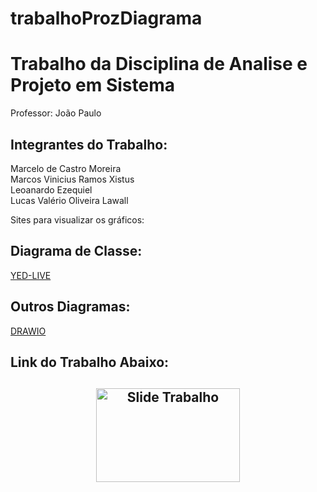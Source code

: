 # trabalhoProzDiagrama

<h1>Trabalho da Disciplina de Analise e Projeto em Sistema</h1>

Professor: João Paulo


<h2>Integrantes do Trabalho:</h2>

Marcelo de Castro Moreira<br>
Marcos Vinicius Ramos Xistus<br>
Leoanardo Ezequiel<br>
Lucas Valério Oliveira Lawall<br>

Sites para visualizar os gráficos:

<h2>Diagrama de Classe:</h2>
<a href="https://www.yworks.com/yed-live/" target="_blank">YED-LIVE</a><br>
<h2>Outros Diagramas:</h2>
<a href="https://app.diagrams.net/" target="_blank">DRAWIO</a>


<h2>Link do Trabalho Abaixo:<h2>

<div align="center">

  <a href="https://www.figma.com/slides/8JVLSRx9sW5AbMAmgy1OMh/Bem-Agendado?node-id=4-181&t=jDamkgS05hNPeylZ-1" target="_blank">
    <img src="https://th.bing.com/th/id/OIP.LkWZKkAwJnumGjsycV4uJwHaFj?rs=1&pid=ImgDetMain" alt="Slide Trabalho" height="150" width="230">
  </a>

</div>
